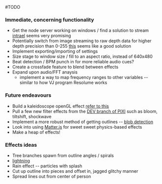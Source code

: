 #TODO

### Immediate, concerning functionality

* Get the node server working on windows / find a solution to stream [intrael](https://code.google.com/p/intrael/) seems very promising
* Potentially switch from image streaming to raw depth data for higher depth precision than 0-255 [this](http://blog.mackerron.com/2012/02/03/depthcam-webkinect/) seems like a good solution
* Implement exporting/importing of settings
* Size stage to window size / fill to an aspect ratio, instead of 640x480
* Beat detection / BPM punch in for more reliable audio cues?
* Create a crossfade feature to blend between effects
* Expand upon audio/FFT anaysis
	* implement a way to map frequency ranges to other variables -- similar to how VJ program Resolume works

### Future endeavours
* Build a kaleidoscope openGL effect [refer to this](http://stackoverflow.com/questions/13739901/vertex-kaleidoscope-shader)
* Pull a few new filter effects from the [DEV branch of PIXI](https://github.com/GoodBoyDigital/pixi.js/tree/dev/src/filters) such as bloom, tiltshift, shockwave
* Implement a more robust method of getting outlines -- [blob detection](http://blog.acipo.com/blob-detection-js/)
* Look into using [Matter.js](http://brm.io/matter-js/) for sweet sweet physics-based effects
* Make a heap of effects!





### Effects ideas
* Tree branches spawn from outline angles / spirals 
* [lightning](http://gamedevelopment.tutsplus.com/tutorials/how-to-generate-shockingly-good-2d-lightning-effects--gamedev-2681)
* Rain effect -- particles with splash
* Cut up outline into pieces and offset in, jagged glitchy manner
* Spread lines out from center of person 